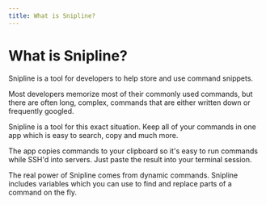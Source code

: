 ```yaml
---
title: What is Snipline?
---
```


# What is Snipline?

Snipline is a tool for developers to help store and use command snippets.

Most developers memorize most of their commonly used commands, but there are often long, complex, commands that are either written down or frequently googled.

Snipline is a tool for this exact situation. Keep all of your commands in one app which is easy to search, copy and much more.

The app copies commands to your clipboard so it's easy to run commands while SSH'd into servers. Just paste the result into your terminal session.

The real power of Snipline comes from dynamic commands. Snipline includes variables which you can use to find and replace parts of a command on the fly.